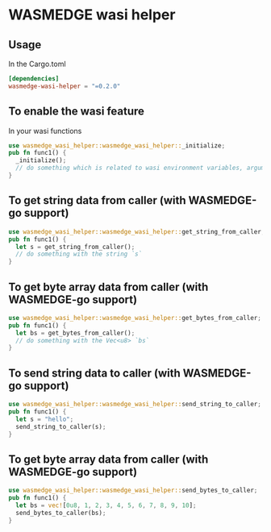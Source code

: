 # WASMEDGE wasi helper

## Usage

In the Cargo.toml
```toml
[dependencies]
wasmedge-wasi-helper = "=0.2.0"
```

## To enable the wasi feature

In your wasi functions
```rs
use wasmedge_wasi_helper::wasmedge_wasi_helper::_initialize;
pub fn func1() {
  _initialize();
  // do something which is related to wasi environment variables, arguments, and preopens.
}
```


## To get string data from caller (with WASMEDGE-go support)

```rs
use wasmedge_wasi_helper::wasmedge_wasi_helper::get_string_from_caller;
pub fn func1() {
  let s = get_string_from_caller();
  // do something with the string `s`
}
```


## To get byte array data from caller (with WASMEDGE-go support)

```rs
use wasmedge_wasi_helper::wasmedge_wasi_helper::get_bytes_from_caller;
pub fn func1() {
  let bs = get_bytes_from_caller();
  // do something with the Vec<u8> `bs`
}
```


## To send string data to caller (with WASMEDGE-go support)

```rs
use wasmedge_wasi_helper::wasmedge_wasi_helper::send_string_to_caller;
pub fn func1() {
  let s = "hello";
  send_string_to_caller(s);
}
```


## To get byte array data from caller (with WASMEDGE-go support)

```rs
use wasmedge_wasi_helper::wasmedge_wasi_helper::send_bytes_to_caller;
pub fn func1() {
  let bs = vec![0u8, 1, 2, 3, 4, 5, 6, 7, 8, 9, 10];
  send_bytes_to_caller(bs);
}
```
